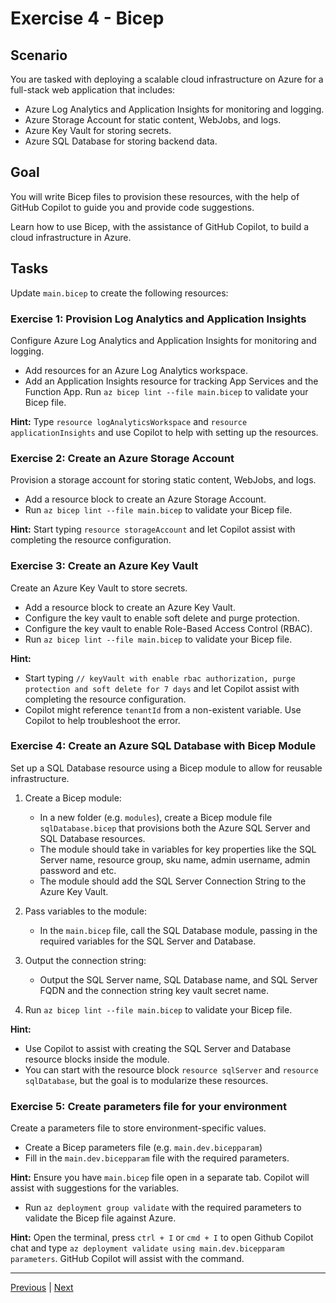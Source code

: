  
# Exercise 4 - Bicep

## Scenario

You are tasked with deploying a scalable cloud infrastructure on Azure for a full-stack web application that includes:

- Azure Log Analytics and Application Insights for monitoring and logging.
- Azure Storage Account for static content, WebJobs, and logs.
- Azure Key Vault for storing secrets.
- Azure SQL Database for storing backend data.

## Goal

You will write Bicep files to provision these resources, with the help of GitHub Copilot to guide you and provide code suggestions.

Learn how to use Bicep, with the assistance of GitHub Copilot, to build a cloud infrastructure in Azure.

## Tasks

Update `main.bicep` to create the following resources:

### Exercise 1: Provision Log Analytics and Application Insights

Configure Azure Log Analytics and Application Insights for monitoring and logging.

- Add resources for an Azure Log Analytics workspace.
- Add an Application Insights resource for tracking App Services and the Function App.
   Run `az bicep lint --file main.bicep` to validate your Bicep file.

**Hint:** Type `resource logAnalyticsWorkspace` and `resource applicationInsights` and use Copilot to help with setting up the resources.

### Exercise 2: Create an Azure Storage Account

Provision a storage account for storing static content, WebJobs, and logs.

- Add a resource block to create an Azure Storage Account.
- Run `az bicep lint --file main.bicep` to validate your Bicep file.

**Hint:** Start typing `resource storageAccount` and let Copilot assist with completing the resource configuration.

### Exercise 3: Create an Azure Key Vault

Create an Azure Key Vault to store secrets.

- Add a resource block to create an Azure Key Vault.
- Configure the key vault to enable soft delete and purge protection.
- Configure the key vault to enable Role-Based Access Control (RBAC).
- Run `az bicep lint --file main.bicep` to validate your Bicep file.

**Hint:**

- Start typing `// keyVault with enable rbac authorization, purge protection and soft delete for 7 days` and let Copilot assist with completing the resource configuration.
- Copilot might reference `tenantId` from a non-existent variable. Use Copilot to help troubleshoot the error.

### Exercise 4: Create an Azure SQL Database with Bicep Module

Set up a SQL Database resource using a Bicep module to allow for reusable infrastructure.

1. Create a Bicep module:
   - In a new folder (e.g. `modules`), create a Bicep module file `sqlDatabase.bicep` that provisions both the Azure SQL Server and SQL Database resources.
   - The module should take in variables for key properties like the SQL Server name, resource group, sku name, admin username, admin password and etc.
   - The module should add the SQL Server Connection String to the Azure Key Vault.

2. Pass variables to the module:
   - In the `main.bicep` file, call the SQL Database module, passing in the required variables for the SQL Server and Database.

3. Output the connection string:
   - Output the SQL Server name, SQL Database name, and SQL Server FQDN and the connection string key vault secret name.

4. Run `az bicep lint --file main.bicep` to validate your Bicep file.

**Hint:**

- Use Copilot to assist with creating the SQL Server and Database resource blocks inside the module.
- You can start with the resource block `resource sqlServer` and `resource sqlDatabase`, but the goal is to modularize these resources.

### Exercise 5: Create parameters file for your environment

Create a parameters file to store environment-specific values.

- Create a Bicep parameters file (e.g. `main.dev.bicepparam`)
- Fill in the `main.dev.bicepparam` file with the required parameters.

**Hint:** Ensure you have `main.bicep` file open in a separate tab. Copilot will assist with suggestions for the variables.

- Run `az deployment group validate` with the required parameters to validate the Bicep file against Azure.

**Hint:** Open the terminal, press `ctrl + I` or `cmd + I` to open Github Copilot chat and type `az deployment validate using main.dev.bicepparam parameters`. GitHub Copilot will assist with the command.

---------------
[Previous](./03-Migration.md) | [Next](./05-CICD.md)
